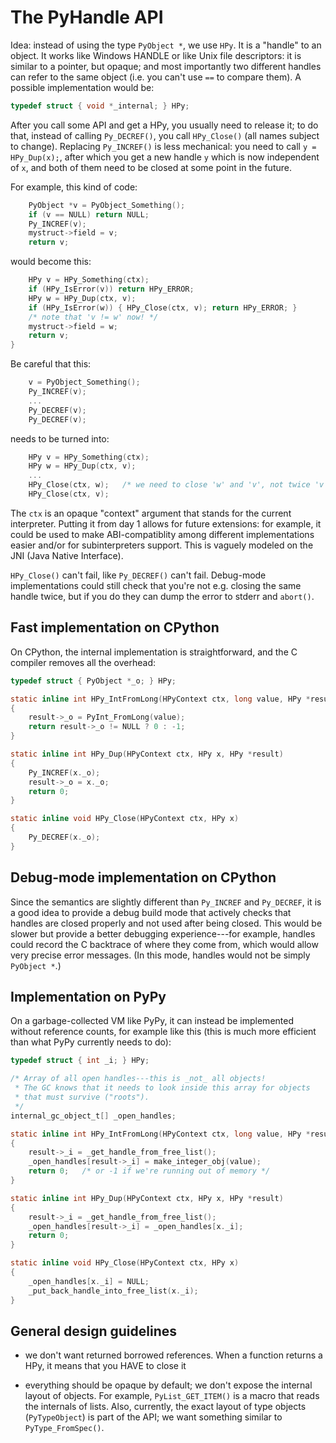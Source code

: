 The PyHandle API
===================

Idea: instead of using the type `PyObject *`, we use `HPy`.  It is a
"handle" to an object.  It works like Windows HANDLE or like Unix file
descriptors: it is similar to a pointer, but opaque; and most importantly two
different handles can refer to the same object (i.e. you can't use `==` to
compare them).  A possible implementation would be:

```C
typedef struct { void *_internal; } HPy;
```

After you call some API and get a HPy, you usually need to release it;
to do that, instead of calling `Py_DECREF()`, you call `HPy_Close()`
(all names subject to change).  Replacing `Py_INCREF()` is less mechanical:
you need to call `y = HPy_Dup(x);`, after which you get a new handle
`y` which is now independent of `x`, and both of them need to be closed
at some point in the future.

For example, this kind of code:

```C
    PyObject *v = PyObject_Something();
    if (v == NULL) return NULL;
    Py_INCREF(v);
    mystruct->field = v;
    return v;
```

would become this:

```C
    HPy v = HPy_Something(ctx);
    if (HPy_IsError(v)) return HPy_ERROR;
    HPy w = HPy_Dup(ctx, v);
    if (HPy_IsError(w)) { HPy_Close(ctx, v); return HPy_ERROR; }
    /* note that 'v != w' now! */
    mystruct->field = w;
    return v;
}
```

Be careful that this:

```C
    v = PyObject_Something();
    Py_INCREF(v);
    ...
    Py_DECREF(v);
    Py_DECREF(v);
```

needs to be turned into:

```C
    HPy v = HPy_Something(ctx);
    HPy w = HPy_Dup(ctx, v);
    ...
    HPy_Close(ctx, w);   /* we need to close 'w' and 'v', not twice 'v' */
    HPy_Close(ctx, v);
```

The `ctx` is an opaque "context" argument that stands for the current
interpreter.  Putting it from day 1 allows for future extensions: for example,
it could be used to make ABI-compatiblity among different implementations
easier and/or for subinterpreters support.  This is vaguely modeled on the JNI
(Java Native Interface).

`HPy_Close()` can't fail, like `Py_DECREF()` can't fail.  Debug-mode
implementations could still check that you're not e.g. closing the same handle
twice, but if you do they can dump the error to stderr and `abort()`.


Fast implementation on CPython
------------------------------

On CPython, the internal implementation is straightforward, and the C
compiler removes all the overhead:

```C
typedef struct { PyObject *_o; } HPy;

static inline int HPy_IntFromLong(HPyContext ctx, long value, HPy *result)
{
    result->_o = PyInt_FromLong(value);
    return result->_o != NULL ? 0 : -1;
}

static inline int HPy_Dup(HPyContext ctx, HPy x, HPy *result)
{
    Py_INCREF(x._o);
    result->_o = x._o;
    return 0;
}

static inline void HPy_Close(HPyContext ctx, HPy x)
{
    Py_DECREF(x._o);
}
```


Debug-mode implementation on CPython
------------------------------------

Since the semantics are slightly different than `Py_INCREF` and `Py_DECREF`, it
is a good idea to provide a debug build mode that actively checks that handles
are closed properly and not used after being closed.  This would be slower but
provide a better debugging experience---for example, handles could record the C
backtrace of where they come from, which would allow very precise error
messages.  (In this mode, handles would not be simply `PyObject *`.)


Implementation on PyPy
----------------------

On a garbage-collected VM like PyPy, it can instead be implemented
without reference counts, for example like this (this is much more
efficient than what PyPy currently needs to do):

```C
typedef struct { int _i; } HPy;

/* Array of all open handles---this is _not_ all objects!
 * The GC knows that it needs to look inside this array for objects
 * that must survive ("roots").
 */
internal_gc_object_t[] _open_handles;

static inline int HPy_IntFromLong(HPyContext ctx, long value, HPy *result)
{
    result->_i = _get_handle_from_free_list();
    _open_handles[result->_i] = make_integer_obj(value);
    return 0;   /* or -1 if we're running out of memory */
}

static inline int HPy_Dup(HPyContext ctx, HPy x, HPy *result)
{
    result->_i = _get_handle_from_free_list();
    _open_handles[result->_i] = _open_handles[x._i];
    return 0;
}

static inline void HPy_Close(HPyContext ctx, HPy x)
{
    _open_handles[x._i] = NULL;
    _put_back_handle_into_free_list(x._i);
}
```


General design guidelines
-------------------------

* we don't want returned borrowed references.  When a function returns a
  HPy, it means that you HAVE to close it

* everything should be opaque by default; we don't expose the internal layout
  of objects.  For example, `PyList_GET_ITEM()` is a macro that reads the internals
  of lists.  Also, currently, the exact layout of type objects (`PyTypeObject`) is
  part of the API; we want something similar to `PyType_FromSpec()`.


